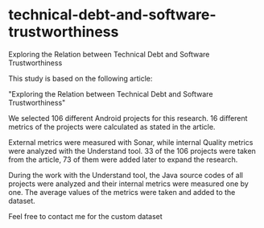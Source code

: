 # technical-debt-and-software-trustworthiness
Exploring the Relation between Technical Debt and Software Trustworthiness

This study is based on the following article:

"Exploring the Relation between Technical Debt and Software Trustworthiness"

We selected 106 different Android projects for this research. 16 different metrics of the projects were calculated as stated in the article.

External metrics were measured with Sonar, while internal Quality metrics were analyzed with the Understand tool. 33 of the 106 projects were taken from the article, 73 of them were added later to expand the research.

During the work with the Understand tool, the Java source codes of all projects were analyzed and their internal metrics were measured one by one. The average values of the metrics were taken and added to the dataset.

Feel free to contact me for the custom dataset
